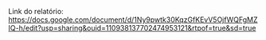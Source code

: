 Link do relatório: https://docs.google.com/document/d/1Ny9pwtk30KqzGfKEvV5OjfWQFgMZIQ-h/edit?usp=sharing&ouid=110938137702474953121&rtpof=true&sd=true